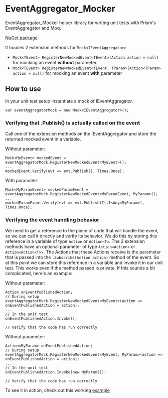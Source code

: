 # EventAggregator_Mocker
EventAggregator_Mocker helper library for writing unit tests with Prism's EventAggregator and Moq.

[NuGet package](https://www.nuget.org/packages/EventAggregator_Mocker/)

It houses 2 extension methods for `Mock<IEventAggregator>`
 - `Mock<TEvent> RegisterNewMockedEvent<TEvent>(Action action = null)` for mocking an event <b>without</b> parameter.
 - `Mock<TEvent> RegisterNewMockedEvent<TEvent, TParam>(Action<TParam> action = null)` for mocking an event <b>with</b> parameter
 
## How to use
In your unit test setup instantiate a mock of IEventAggregator.
 
`var eventAggregatorMock = new Mock<IEventAggregator>();`

### Verifying that .Publish() is actually called on the event
Call one of the extension methods on the IEventAggregator and store the returned mocked event in a variable.

Without parameter:
```
Mock<MyEvent> mockedEvent = eventAggregatorMock.RegisterNewMockedEvent<MyEvent>();
...
mockedEvent.Verify(evt => evt.Publish(), Times.Once);
```
With paramater:
```
Mock<MyParamEvent> mockedParamEvent = eventAggregatorMock.RegisterNewMockedEvent<MyParamEvent, MyParam>();
...
mockedParamEvent.Verify(evt => evt.Publish(It.IsAny<MyParam>), Times.Once);
```

### Verifying the event handling behavior
We need to get a reference to the piece of code that will handle the event, so we can call it directly and verify its behavior. We do this by storing this reference in a variable of type `Action` or `Action<T>`.
The 2 extension methods have an optional parameter of type `Action<Action>` or `Action<Action<T>>`. The Actions that these Actions receive is the parameter that is passed into the `.Subscribe(Action action)` method of the event.
So at this point we can store this reference in a variable and invoke it in our unit test. This works even if the method passed is private.
If this sounds a bit complicated, here's an example:

Without parameter:
```
Action onEventPublishedAction;
// During setup
eventAggregatorMock.RegisterNewMockedEvent<MyEvent>(action => onEventPublishedAction = action);
...
// In the unit test
onEventPublishedAction.Invoke();

// Verify that the code has run correctly
```

Without parameter:
```
Action<MyParam> onEventPublishedAction;
// During setup
eventAggregatorMock.RegisterNewMockedEvent<MyEvent, MyParam>(action => onEventPublishedAction = action);
...
// In the unit test
onEventPublishedAction.Invoke(new MyParam());

// Verify that the code has run correctly
```

To see it in action, check out this working [example](https://github.com/kristofberge/EventAggregator_Mocker/tree/master/Examples/Xamarin.Forms/EventAggregatorTest.UnitTests/ViewModels)  
